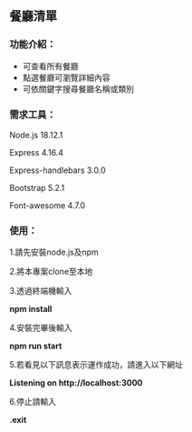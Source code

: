 ## 餐廳清單

### 功能介紹：
* 可查看所有餐廳
* 點選餐廳可瀏覽詳細內容
* 可依關鍵字搜尋餐廳名稱或類別


### 需求工具：
Node.js 18.12.1

Express 4.16.4

Express-handlebars 3.0.0

Bootstrap 5.2.1

Font-awesome 4.7.0


### 使用：
1.請先安裝node.js及npm

2.將本專案clone至本地

3.透過終端機輸入

__npm install__

4.安裝完畢後輸入

__npm run start__

5.若看見以下訊息表示運作成功，請進入以下網址

__Listening on http://localhost:3000__

6.停止請輸入

__.exit__
